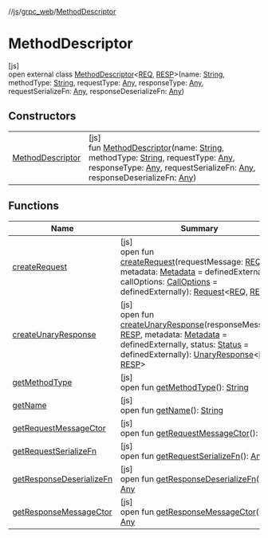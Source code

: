 //[js](../../../index.md)/[grpc_web](../index.md)/[MethodDescriptor](index.md)

# MethodDescriptor

[js]\
open external class [MethodDescriptor](index.md)&lt;[REQ](index.md), [RESP](index.md)&gt;(name: [String](https://kotlinlang.org/api/latest/jvm/stdlib/kotlin/-string/index.html), methodType: [String](https://kotlinlang.org/api/latest/jvm/stdlib/kotlin/-string/index.html), requestType: [Any](https://kotlinlang.org/api/latest/jvm/stdlib/kotlin/-any/index.html), responseType: [Any](https://kotlinlang.org/api/latest/jvm/stdlib/kotlin/-any/index.html), requestSerializeFn: [Any](https://kotlinlang.org/api/latest/jvm/stdlib/kotlin/-any/index.html), responseDeserializeFn: [Any](https://kotlinlang.org/api/latest/jvm/stdlib/kotlin/-any/index.html))

## Constructors

| | |
|---|---|
| [MethodDescriptor](-method-descriptor.md) | [js]<br>fun [MethodDescriptor](-method-descriptor.md)(name: [String](https://kotlinlang.org/api/latest/jvm/stdlib/kotlin/-string/index.html), methodType: [String](https://kotlinlang.org/api/latest/jvm/stdlib/kotlin/-string/index.html), requestType: [Any](https://kotlinlang.org/api/latest/jvm/stdlib/kotlin/-any/index.html), responseType: [Any](https://kotlinlang.org/api/latest/jvm/stdlib/kotlin/-any/index.html), requestSerializeFn: [Any](https://kotlinlang.org/api/latest/jvm/stdlib/kotlin/-any/index.html), responseDeserializeFn: [Any](https://kotlinlang.org/api/latest/jvm/stdlib/kotlin/-any/index.html)) |

## Functions

| Name | Summary |
|---|---|
| [createRequest](create-request.md) | [js]<br>open fun [createRequest](create-request.md)(requestMessage: [REQ](index.md), metadata: [Metadata](../-metadata/index.md) = definedExternally, callOptions: [CallOptions](../-call-options/index.md) = definedExternally): [Request](../-request/index.md)&lt;[REQ](index.md), [RESP](index.md)&gt; |
| [createUnaryResponse](create-unary-response.md) | [js]<br>open fun [createUnaryResponse](create-unary-response.md)(responseMessage: [RESP](index.md), metadata: [Metadata](../-metadata/index.md) = definedExternally, status: [Status](../-status/index.md) = definedExternally): [UnaryResponse](../-unary-response/index.md)&lt;[REQ](index.md), [RESP](index.md)&gt; |
| [getMethodType](get-method-type.md) | [js]<br>open fun [getMethodType](get-method-type.md)(): [String](https://kotlinlang.org/api/latest/jvm/stdlib/kotlin/-string/index.html) |
| [getName](get-name.md) | [js]<br>open fun [getName](get-name.md)(): [String](https://kotlinlang.org/api/latest/jvm/stdlib/kotlin/-string/index.html) |
| [getRequestMessageCtor](get-request-message-ctor.md) | [js]<br>open fun [getRequestMessageCtor](get-request-message-ctor.md)(): [Any](https://kotlinlang.org/api/latest/jvm/stdlib/kotlin/-any/index.html) |
| [getRequestSerializeFn](get-request-serialize-fn.md) | [js]<br>open fun [getRequestSerializeFn](get-request-serialize-fn.md)(): [Any](https://kotlinlang.org/api/latest/jvm/stdlib/kotlin/-any/index.html) |
| [getResponseDeserializeFn](get-response-deserialize-fn.md) | [js]<br>open fun [getResponseDeserializeFn](get-response-deserialize-fn.md)(): [Any](https://kotlinlang.org/api/latest/jvm/stdlib/kotlin/-any/index.html) |
| [getResponseMessageCtor](get-response-message-ctor.md) | [js]<br>open fun [getResponseMessageCtor](get-response-message-ctor.md)(): [Any](https://kotlinlang.org/api/latest/jvm/stdlib/kotlin/-any/index.html) |
